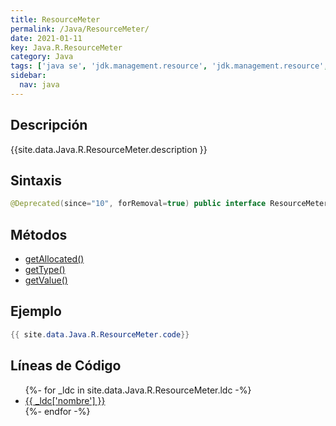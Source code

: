```yaml
---
title: ResourceMeter
permalink: /Java/ResourceMeter/
date: 2021-01-11
key: Java.R.ResourceMeter
category: Java
tags: ['java se', 'jdk.management.resource', 'jdk.management.resource', 'interface java', '8u40']
sidebar: 
  nav: java
---
```


## Descripción
{{site.data.Java.R.ResourceMeter.description }}

## Sintaxis
~~~java
@Deprecated(since="10", forRemoval=true) public interface ResourceMeter
~~~

## Métodos
* [getAllocated()](/Java/ResourceMeter/getAllocated)
* [getType()](/Java/ResourceMeter/getType)
* [getValue()](/Java/ResourceMeter/getValue)

## Ejemplo
~~~java
{{ site.data.Java.R.ResourceMeter.code}}
~~~

## Líneas de Código
<ul>
{%- for _ldc in site.data.Java.R.ResourceMeter.ldc -%}
   <li>
       <a href="{{_ldc['url'] }}">{{ _ldc['nombre'] }}</a>
   </li>
{%- endfor -%}
</ul>
